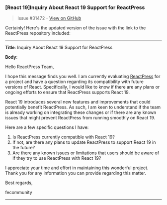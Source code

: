 ### [React 19]Inquiry About React 19 Support for ReactPress

> Issue #31472 - [View on GitHub](https://github.com/facebook/react/issues/31472)

Certainly! Here's the updated version of the issue with the link to the ReactPress repository included:

---

**Title**: Inquiry About React 19 Support for ReactPress

**Body**:

Hello ReactPress Team,

I hope this message finds you well. I am currently evaluating [ReactPress](https://github.com/fecommunity/reactpress) for a project and have a question regarding its compatibility with future versions of React. Specifically, I would like to know if there are any plans or ongoing efforts to ensure that ReactPress supports React 19.

React 19 introduces several new features and improvements that could potentially benefit ReactPress. As such, I am keen to understand if the team is already working on integrating these changes or if there are any known issues that might prevent ReactPress from running smoothly on React 19.

Here are a few specific questions I have:

1. Is ReactPress currently compatible with React 19?
2. If not, are there any plans to update ReactPress to support React 19 in the future?
3. Are there any known issues or limitations that users should be aware of if they try to use ReactPress with React 19?

I appreciate your time and effort in maintaining this wonderful project. Thank you for any information you can provide regarding this matter.

Best regards,

fecommunity

---

